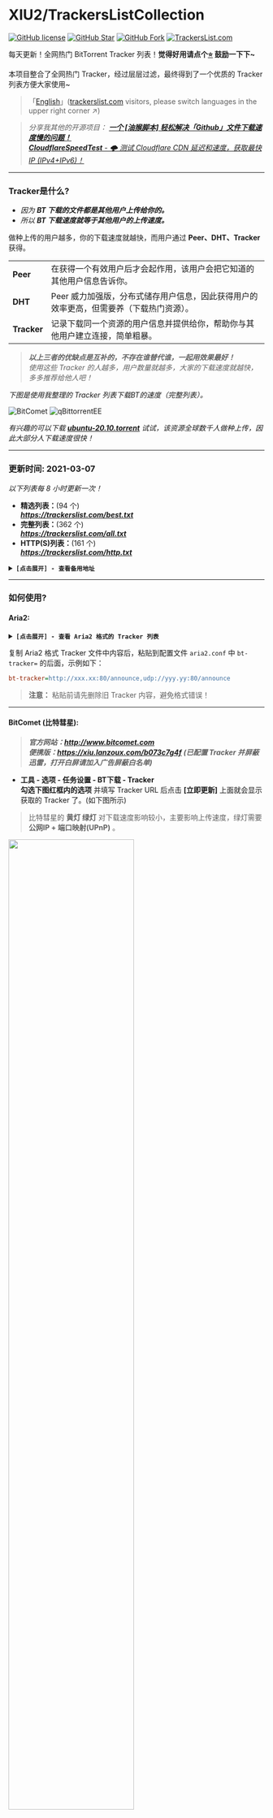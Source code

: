 # XIU2/TrackersListCollection

[![GitHub license](https://img.shields.io/github/license/XIU2/TrackersListCollection.svg?style=flat-square&color=4285dd)](https://github.com/XIU2/TrackersListCollection/blob/master/LICENSE)
[![GitHub Star](https://img.shields.io/github/stars/XIU2/TrackersListCollection.svg?style=flat-square&label=Star&color=4285dd)](https://github.com/XIU2/TrackersListCollection/stargazers)
[![GitHub Fork](https://img.shields.io/github/forks/XIU2/TrackersListCollection.svg?style=flat-square&label=Fork&color=4285dd)](https://github.com/XIU2/TrackersListCollection/network/members)
[![TrackersList.com](https://img.shields.io/static/v1?label=%20&message=TrackersList.com&style=flat-square&labelColor=4B93F1&color=4285dd&logo=data:image/png;base64,iVBORw0KGgoAAAANSUhEUgAAABAAAAAQCAYAAAAf8/9hAAAAYUlEQVR42mP0nvzxPwMFgBHdgOYAbji7dsNX0g1IseeEs+cc/E68AVty+Ehyus+UT4PNAGxhEKDLiqGBYCDCYuHh+3/DzYANl38zyAsywfmwRDYIDUAGyGmD6DCgqgHEAADqpnHxT0ZWTwAAAABJRU5ErkJggg==)](https://trackerslist.com)

每天更新！全网热门 BitTorrent Tracker 列表！**觉得好用请点个[⭐](https://github.com/XIU2/TrackersListCollection/stargazers) 鼓励一下下~**   

本项目整合了全网热门 Tracker，经过层层过滤，最终得到了一个优质的 Tracker 列表方便大家使用~  

> 「[English](https://github.com/XIU2/TrackersListCollection/#readme)」([trackerslist.com](https://trackerslist.com) visitors, please switch languages in the upper right corner ↗)  

> _分享我其他的开源项目： **[一个 \[油猴脚本\] 轻松解决「Github」文件下载速度慢的问题！](https://github.com/XIU2/UserScript)**_   
> _[**CloudflareSpeedTest** - 🌩 测试 Cloudflare CDN 延迟和速度，获取最快 IP (IPv4+IPv6)！](https://github.com/XIU2/CloudflareSpeedTest)_

****

### Tracker是什么?

- _因为 **BT 下载的文件都是其他用户上传给你的。**_
- _所以 **BT 下载速度就等于其他用户的上传速度。**_ 

做种上传的用户越多，你的下载速度就越快，而用户通过 **Peer、DHT、Tracker** 获得。  

|  |  |
| :---- | :---- |
| **Peer** | 在获得一个有效用户后才会起作用，该用户会把它知道的其他用户信息告诉你。 |
| **DHT** | Peer 威力加强版，分布式储存用户信息，因此获得用户的效率更高，但需要养（下载热门资源）。 |
| **Tracker** | 记录下载同一个资源的用户信息并提供给你，帮助你与其他用户建立连接，简单粗暴。 |

 > _**以上三者的优缺点是互补的，不存在谁替代谁，一起用效果最好！**_   
> _使用这些 Tracker 的人越多，用户数量就越多，大家的下载速度就越快，多多推荐给他人吧！_  

_下图是使用我整理的 Tracker 列表下载BT的速度（完整列表）。_

![BitComet](https://cdn.jsdelivr.net/gh/XIU2/TrackersListCollection/img/zh-02.png)
![qBittorrentEE](https://cdn.jsdelivr.net/gh/XIU2/TrackersListCollection/img/zh-03.png)

_有兴趣的可以下载 **[ubuntu-20.10.torrent](https://releases.ubuntu.com/20.10/ubuntu-20.10-desktop-amd64.iso.torrent)** 试试，该资源全球数千人做种上传，因此大部分人下载速度很快！_

****

### 更新时间: 2021-03-07

_以下列表每 8 小时更新一次！_

- **精选列表：**(94 个)  
 _**https://trackerslist.com/best.txt**_  
- **完整列表：**(362 个)  
 _**https://trackerslist.com/all.txt**_  
- **HTTP(S)列表：**(161 个)  
 _**https://trackerslist.com/http.txt**_  

<details>
<summary><strong><code>[点击展开] - 查看备用地址</code></strong></summary>

****

- **精选列表：**  
 _**https://cdn.jsdelivr.net/gh/XIU2/TrackersListCollection@master/best.txt**_  
- **完整列表：**  
 _**https://cdn.jsdelivr.net/gh/XIU2/TrackersListCollection@master/all.txt**_  
- **HTTP(S)列表：**  
 _**https://cdn.jsdelivr.net/gh/XIU2/TrackersListCollection@master/http.txt**_  

</details>

****

### 如何使用?

#### Aria2:

<details>
<summary><strong><code>[点击展开] - 查看 Aria2 格式的 Tracker 列表</code></strong></summary>

- **精选列表：**  
 **_[https://trackerslist.com/best_aria2.txt](https://trackerslist.com/best_aria2.txt)_**  
- **完整列表：**  
 **_[https://trackerslist.com/all_aria2.txt](https://trackerslist.com/all_aria2.txt)_**  
- **HTTP(S)列表：**  
 **_[https://trackerslist.com/http_aria2.txt](https://trackerslist.com/http_aria2.txt)_**  

</details>

复制 Aria2 格式 Tracker 文件中内容后，粘贴到配置文件 `aria2.conf` 中 `bt-tracker=` 的后面，示例如下：
``` ini
bt-tracker=http://xxx.xx:80/announce,udp://yyy.yy:80/announce
```
> **注意：** 粘贴前请先删除旧 Tracker 内容，避免格式错误！

****

#### BitComet (比特彗星):

> _**官方网站：http://www.bitcomet.com**_  
> _**便携版：https://xiu.lanzoux.com/b073c7g4f (已配置 Tracker 并屏蔽迅雷，打开白屏请加入广告屏蔽白名单)**_  

* **工具 - 选项 - 任务设置 - BT下载 - Tracker**  
 **勾选下图红框内的选项** 并填写 Tracker URL 后点击 **\[立即更新\]** 上面就会显示获取的 Tracker 了。(如下图所示)  
 
> 比特彗星的 **黄灯 绿灯** 对下载速度影响较小，主要影响上传速度，绿灯需要 **公网IP + 端口映射(UPnP)** 。  

<img src="https://cdn.jsdelivr.net/gh/XIU2/TrackersListCollection/img/zh-12.png" width="70%">

****

#### qBittorrent Enhanced Edition (增强版):

> _**Github：https://github.com/c0re100/qBittorrent-Enhanced-Edition**_  
> _**便携版：https://xiu.lanzoux.com/b073dnr7g (已配置 Tracker 并屏蔽迅雷，打开白屏请加入广告屏蔽白名单)**_  

> 基于 qBittorrent，增加了很多实用功能，例如 **订阅 Tracker URL** ，可以很方便的配合本项目使用。

* **选项[齿轮图标] - BitTorrent**  
 **勾选下图红框内的选项** 并填写 Tracker URL 后点击 **\[Apply\]** 保存，**然后重启 qBittorrentEE 。**(如下图所示)  

<img src="https://cdn.jsdelivr.net/gh/XIU2/TrackersListCollection/img/zh-13.png" width="70%">

****

#### qBittorrent:

> _**官方网站：https://www.qbittorrent.org**_  
> _**便携版：https://xiu.lanzoux.com/b073jjwta (如打开白屏请加入广告屏蔽白名单)**_  

* **选项[齿轮图标] - BitTorrent**  
 **勾选下图红框内的选项** 并复制所有 Tracker 后粘贴到下方输入框中，然后点击 **\[Apply\]** 保存。(如下图所示)  

<img src="https://cdn.jsdelivr.net/gh/XIU2/TrackersListCollection/img/zh-05.png" width="70%">

****

#### Motrix:

> _**官方网站：https://motrix.app**_

* **选项(左下角) - 进阶设置 - Tracker 服务器 - ﹀**  
 **勾选任意一个选项（如 all.txt）** ，然后点击 **\[保存并应用\]** 保存。(如下图所示)  

<img src="https://cdn.jsdelivr.net/gh/XIU2/TrackersListCollection/img/zh-10.png" width="70%">

****

#### Xdown:

> _**官方网站：https://xdown.org**_

* **设置 - BitTorrent设置**  
 **勾选下图红框内的选项** 并填写 Tracker URL 后点击 **\[确定\]** 保存。(如下图所示) 

<img src="https://cdn.jsdelivr.net/gh/XIU2/TrackersListCollection/img/zh-08.png" width="70%">

****

### 为什么有些 Tracker 连不上?

这是正常现象。  

目前网上热门的 Tracker 大部分都是国外服务器。  

- **一方面** 是一些国外 Tracker 服务器在国内链接捉急（丢包、速度慢、干扰等）。  
（我发现 HTTPS 的链接成功率更高，HTTP、UDP 这种明文的经常被运营商干扰、限制。。。）  
- **一方面** 是一些国外 Tracker 服务器屏蔽了国内用户（迅雷丢人丢到国外了）。  
- **一方面** 是这些国外 Tracker 服务器没有你当前下载资源的用户信息。  

> 不过这些 Tracker 不会影响 BT 软件的，软件重试（多线程）几次连不上就会忽略了，所以也不需要在意。

****

### 为什么下载速度慢?

前面说了，BT 下载速度取决于**其他做种用户的上传速度。**  

因此做种上传的人越多，你的下载速度越快！如果一个资源没人做种上传，那就是死种，无法下载。   
而 Tracker 可以帮你找到更多的用户，帮助你们之间建立链接，连接到的用户越多！下载速度就越快！  

> 不仅要关注**用户数量**，还要关注**用户质量**，因为国内绝大部分家庭宽带都没有公网 IP，因此上传速度比较捉急，另一方面也是奸商运营商上传不对等，还老是限制、干扰 BT（UDP 协议），这也是国内BT环境这么差的主要原因之一。  

迅雷会员加速的本质就是**解除连接用户限制**，让你可以连接到更多的用户，来“有效”提高下载速度。

> 迅雷之所以叫吸血雷，是因为 **迅雷一边吸取其他 BT 软件用户上传速度，一边却屏蔽其他 BT 软件，只把上传速度提供给其他迅雷用户** ，所以对于其他客户端来说，迅雷只进不出，俗称吸血雷，长此以往形成**恶性循环**，用迅雷的人越来越多，其他 BT 软件下载速度越来越慢。  

![Xunlei](https://cdn.jsdelivr.net/gh/XIU2/TrackersListCollection/img/zh-09.png)
> 呐，刚才我取消屏蔽迅雷后做种时截的图，迅雷用户一直吸我提供的上传，而下载进度永远为 0.0%

_**更详细、完整的请看这篇文章：[https://zhuanlan.zhihu.com/p/87193566](https://zhuanlan.zhihu.com/p/87193566)**_

****

### Tracker来源

该项目汇集了以下公共跟踪器列表：
* [https://github.com/ngosang/trackerslist](https://github.com/ngosang/trackerslist)
* [https://newtrackon.com/list](https://newtrackon.com/list)
* [http://github.itzmx.com/1265578519/OpenTracker/master/tracker.txt](http://github.itzmx.com/1265578519/OpenTracker/master/tracker.txt)
* [https://tinytorrent.net/best-torrent-tracker-list-updated](https://tinytorrent.net/best-torrent-tracker-list-updated/)
* [http://www.torrenttrackerlist.com/torrent-tracker-list](http://www.torrenttrackerlist.com/torrent-tracker-list)
* [https://github.com/DeSireFire/animeTrackerList](https://github.com/DeSireFire/animeTrackerList)
* [https://gitee.com/harvey520/www.yaozuopan.top](https://gitee.com/harvey520/www.yaozuopan.top)

感谢这些项目！

****

### 帮助项目

* 您知道更好的公共追踪器列表？(例如: ngosang/trackerslist) => [Open a new issue](https://github.com/XIU2/TrackersListCollection/issues/new)

****

### License
The GPL-3.0 License.  
